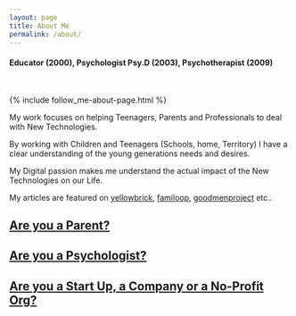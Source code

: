 ```yaml
---
layout: page
title: About Me
permalink: /about/
---
```


<div class="circularProfilePic"></div>
<h4 class="profession" >Educator (2000), Psychologist Psy.D (2003), Psychotherapist (2009)</h4>
<br />


{% include follow_me-about-page.html %}


My work focuses on helping Teenagers, Parents and Professionals to deal with New Technologies.

By working with Children and Teenagers (Schools, home, Territory) I have a clear understanding of the young generations needs and desires.

My Digital passion makes me understand the actual impact of the New Technologies on our Life.

<p>My articles are featured on <a target="_blank" href="http://yellowbrick.me/cyberbullying-diagnostic-fact-sheet/">yellowbrick</a>, <a target="_blank" href="https://www.familoop.com/parenting-blog/ivan-ferrero-s-story-my-cyberbullying-protection-journey">familoop</a>, <a target="_blank" href="https://goodmenproject.com/featured-content/your-teen-is-passionate-about-clash-of-clans-heres-why-thats-great-for-you-dg/">goodmenproject</a> etc..
</p>

<h2><a href="#parent" onclick="toggle_visibility('one');" id="parent">Are you a Parent?</a></h2>
<div id="one" style="display:none">
<p>I work with Kids and Children since 2000.
By working with Children and Teenagers on full range projects I have a clear understanding of the System your Children are involved in.</p>

<p>This lets me to detect, choose and suggest the best techniques and practices.
My experience as Psychologist and Psychotherapist gives added value and awareness about the problems your Children are living.</p>

<p>My services cover your sons and daughters, and you as parent. If you feel in trouble with your kids or you are worried about their behavior you can contact me for a customized advice service that will happen via video call (Skype, Hangout) and/or email.</p>
</div>




<h2><a href="#psyc" onclick="toggle_visibility('two');" id="psyc">Are you a Psychologist?</a></h2>
<div id="two" style="display:none">

<p>I help my Colleagues to bootstrap their professional activity by using the Web.
My experience in Web Marketing (that I use for my job too) and Social Media Strategy will help you to find the right tools for your business and to achieve your goals faster and to avoid the trials/errors trap.</p>

<p>It means you will cut the costs and the loss of money and time. My tutoring happens via video call (Skype, Hangout, etc…) and/or via email.
Contact me for a customized action plan.</p>
</div>


<h2><a href="#comp" onclick="toggle_visibility('three');" id="comp">Are you a Start Up, a Company or a No-Profit Org?</a></h2>
<div id="three" style="display:none">

<p>CEO of Depression-Anxiety-Panic SelfHelp Group, <a href="www.bullismoonline.it" target="_blank">www.bullismoonline.it</a> and the Bullismo Online Fanpage, I use my Web Marketing skills to help Teenagers and Parents with Cyberbullying, Hikikomori and Internet Addiction.</p>

<p>I partner with Startups and other Companies as Brand Ambassador and columnist: my posts are crafted to provide the best information, with a focus on engagement and a strong interaction with the audience.
I write about Teens, New Technologies and related issues on many Social Networks and platforms, and I currently work with Familoop as Cyberbullying Protection Expert.</p>

<p>I’m available for writings, Scientific Director/Advisor and Trainer, Community Manager: my voice is leading and strongly influencing, and my advice helps my readers every day to manage their Children Digital Life.</p>

Please contact me for inquiry.



<script type="text/javascript">

    function toggle_visibility(id) {
       var e = document.getElementById(id);
       if(e.style.display == 'block')
          e.style.display = 'none';
       else
          e.style.display = 'block';
    }

</script>

